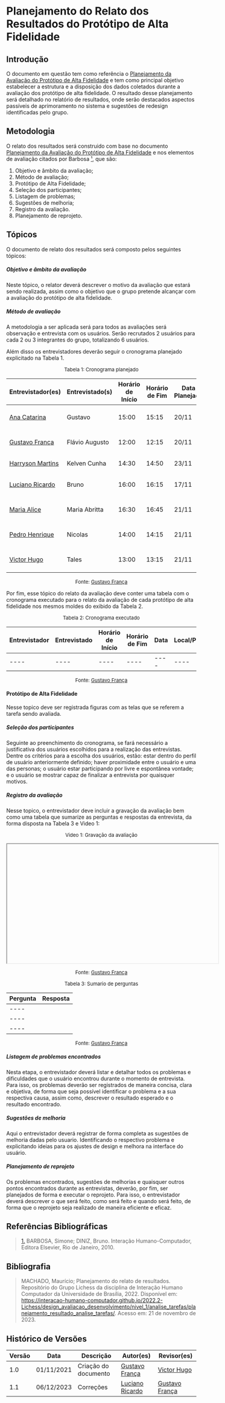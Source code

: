 # Planejamento do Relato dos Resultados do Protótipo de Alta Fidelidade

## Introdução

O documento em questão tem como referência o [Planejamento da Avaliação do Protótipo de Alta Fidelidade](./planejamento_avaliacao.md) e tem como principal objetivo estabelecer a estrutura e a disposição dos dados coletados durante a avaliação dos protótipo de alta fidelidade. O resultado desse planejamento será detalhado no relatório de resultados, onde serão destacados aspectos passíveis de aprimoramento no sistema e sugestões de redesign identificadas pelo grupo.

## Metodologia

O relato dos resultados será construido com base no documento [Planejamento da Avaliação do Protótipo de Alta Fidelidade](./planejamento_avaliacao.md) e nos elementos de avaliação citados por Barbosa <a id="anchor_1" href="#FRM1">¹</a>, que são:

1. Objetivo e âmbito da avaliação;
2. Método de avaliação;
3. Protótipo de Alta Fidelidade;
4. Seleção dos participantes;
5. Listagem de problemas;
6. Sugestões de melhoria;
7. Registro da avaliação.
8. Planejamento de reprojeto.

## Tópicos

O documento de relato dos resultados será composto pelos seguintes tópicos:

##### Objetivo e âmbito da avaliação

Neste tópico, o relator deverá descrever o motivo da avaliação que estará sendo realizada, assim como o objetivo que o grupo pretende alcançar com a avaliação do protótipo de alta fidelidade.

##### Método de avaliação

A metodologia a ser aplicada será para todos as avaliações será observação e entrevista com os usuários. Serão recrutados 2 usuários para cada 2 ou 3 integrantes do grupo, totalizando 6 usuários.

Além disso os entrevistadores deverão seguir o cronograma planejado explicitado na Tabela 1.

<center>

<font size="2"><p style="text-align: center">Tabela 1: Cronograma planejado</p></font>

| Entrevistador(es)                                    | Entrevistado(s) | Horário de Início | Horário de Fim | Data Planejada | Tarefa(s)                    | Local                      |
| ---------------------------------------------------- | --------------- | ----------------- | -------------- | -------------- | ---------------------------- | -------------------------- |
| [Ana Catarina](https://github.com/an4catarina)       | Gustavo         | 15:00             | 15:15          | 20/11          | Acessar as Estatísticas      | Plataforma Microsoft Teams |
| [Gustavo França](https://github.com/gustavofbs)      | Flávio Augusto  | 12:00             | 12:15          | 20/11          | Contatar Admin               | Plataforma Microsoft Teams |
| [Harryson Martins](https://github.com/harry-cmartin) | Kelven Cunha    | 14:30             | 14:50          | 23/11          | Pesquisar por Mídia          | FGA                        |
| [Luciano Ricardo](https://github.com/l-ricardo)      | Bruno           | 16:00             | 16:15          | 17/11          | Pedir Ajuda                  | Plataforma Microsoft Teams |
| [Maria Alice](https://github.com/Maliz30)            | Maria Abritta   | 16:30             | 16:45          | 21/11          | Candidatura para Colaborador | Plataforma Microsoft Teams |
| [Pedro Henrique](https://github.com/pedro-hsf)       | Nicolas         | 14:00             | 14:15          | 21/11          | Download de Mídia            | Plataforma Microsoft Teams |
| [Victor Hugo](https://github.com/ViictorHugoo)       | Tales           | 13:00             | 13:15          | 21/11          | Avaliar Mídia                | Plataforma Microsoft Teams |

<font size="2"><p style="text-align: center">Fonte: [Gustavo França](https://github.com/gustavofbs)</p></font>

</center>

Por fim, esse tópico do relato da avaliação deve conter uma tabela com o cronograma executado para o relato da avaliação de cada protótipo de alta fidelidade nos mesmos moldes do exibido da Tabela 2.

<center>

<font size="2"><p style="text-align: center">Tabela 2: Cronograma executado</p></font>

| Entrevistador | Entrevistado | Horário de Início | Horário de Fim | Data | Local/Plataforma |
| ------------- | ------------ | ----------------- | -------------- | ---- | ---------------- |
| ----          | ----         | ----              | ----           | ---- | ----             |

<font size="2"><p style="text-align: center">Fonte: [Gustavo França](https://github.com/gustavofbs)</p></font>

</center>

#### Protótipo de Alta Fidelidade

Nesse topico deve ser registrada figuras com as telas que se referem a tarefa sendo avaliada.

##### Seleção dos participantes

Seguinte ao preenchimento do cronograma, se fará necessário a justificativa dos usuários escolhidos para a realização das entrevistas. Dentre os critérios para a escolha dos usuários, estão: estar dentro do perfil de usuário anteriormente definido; haver proximidade entre o usuário e uma das personas; o usuário estar participando por livre e espontânea vontade; e o usuário se mostrar capaz de finalizar a entrevista por quaisquer motivos.

##### Registro da avaliação

Nesse topico, o entrevistador deve incluir a gravação da avaliação bem como uma tabela que sumarize as perguntas e respostas da entrevista, da forma disposta na Tabela 3 e Video 1:

<center>

<font size="2"><p style="text-align: center">Video 1: Gravação da avaliação</p></font>

<iframe width="560" height="315" src="" title="YouTube video player" frameborder="1" allow="accelerometer; autoplay; clipboard-write; encrypted-media; gyroscope; picture-in-picture; web-share" allowfullscreen></iframe>

<font size="2"><p style="text-align: center">Fonte: [Gustavo França](https://github.com/gustavofbs)</p></font>

</center>

<center>

<font size="2"><p style="text-align: center">Tabela 3: Sumario de perguntas</p></font>

| Pergunta | Resposta |
| -------- | :------- |
| ----     |          |
| ----     |          |
| ----     |          |

<font size="2"><p style="text-align: center">Fonte: [Gustavo França](https://github.com/gustavofbs)</p></font>

</center>

##### Listagem de problemas encontrados

Nesta etapa, o entrevistador deverá listar e detalhar todos os problemas e dificuldades que o usuário encontrou durante o momento de entrevista. Para isso, os problemas deverão ser registrados de maneira concisa, clara e objetiva, de forma que seja possível identificar o problema e a sua respectiva causa, assim como, descrever o resultado esperado e o resultado encontrado.

##### Sugestões de melhoria

Aqui o entrevistador deverá registrar de forma completa as sugestões de melhoria dadas pelo usuario. Identificando o respectivo problema e explicitando ideias para os ajustes de design e melhora na interface do usuário.

##### Planejamento de reprojeto

Os problemas encontrados, sugestões de melhorias e quaisquer outros pontos encontrados durante as entrevistas, deverão, por fim, ser planejados de forma e executar o reprojeto. Para isso, o entrevistador deverá descrever o que será feito, como será feito e quando será feito, de forma que o reprojeto seja realizado de maneira eficiente e eficaz.

## Referências Bibliográficas

> <a id="FRM3" href="#anchor_1">1.</a> BARBOSA, Simone; DINIZ, Bruno. Interação Humano-Computador, Editora Elsevier, Rio de Janeiro, 2010.

## Bibliografia

> MACHADO, Maurício; Planejamento do relato de resultados. Repositório do Grupo Lichess da disciplina de Interação Humano Computador da Universidade de Brasília, 2022. Disponível em: <https://interacao-humano-computador.github.io/2022.2-Lichess/design_avaliacao_desenvolvimento/nivel_1/analise_tarefas/planejamento_resultado_analise_tarefas/>. Acesso em: 21 de novembro de 2023.

## Histórico de Versões

| Versão | Data       | Descrição            | Autor(es)                                       | Revisor(es)                                     |
| ------ | ---------- | -------------------- | ----------------------------------------------- | ----------------------------------------------- |
| 1.0    | 01/11/2021 | Criação do documento | [Gustavo França](https://github.com/gustavofbs) | [Victor Hugo](https://github.com/ViictorHugoo)  |
| 1.1    | 06/12/2023 | Correções            | [Luciano Ricardo](https://github.com/l-ricardo) | [Gustavo França](https://github.com/gustavofbs) |
